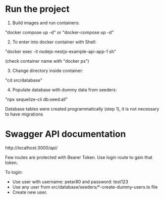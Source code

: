 # Run the project

1. Build images and run containers:

"docker compose up -d" 
or 
"docker-compose up -d"

2. To enter into docker container with Shell: 

"docker exec -it nodejs-nestjs-example-api-app-1 sh"

(check container name with "docker ps")

3. Change directory inside container: 

"cd src/database"

4. Populate database with dummy data from seeders:

"npx sequelize-cli db:seed:all"

Database tables were created programmatically (step 1), it is not necessary
to have migrations

# Swagger API documentation

http://localhost:3000/api/

Few routes are protected with Bearer Token. Use login route to gain that token.

To login:
- Use user with username: petar80 and password: test123 
- Use any user from src/database/seeders/*-create-dummy-users.ts file 
- Create new user.
